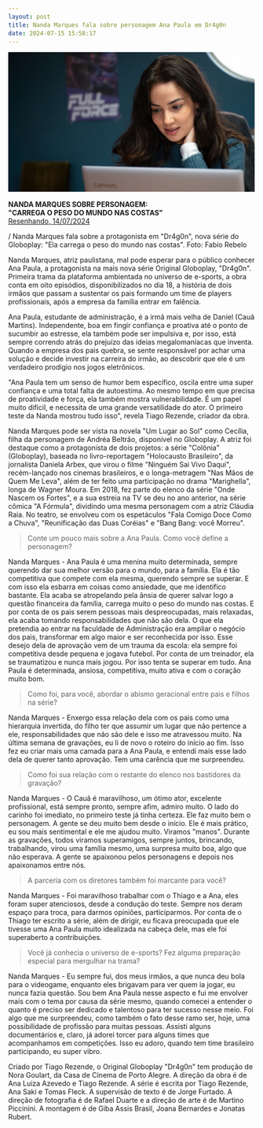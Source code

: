 ```yaml
---
layout: post
title: Nanda Marques fala sobre personagem Ana Paula em Dr4g0n
date: 2024-07-15 15:58:17
---
```

![](/uploads/dragon06.jpg)

**NANDA MARQUES SOBRE PERSONAGEM:**\
**"CARREGA O PESO DO MUNDO NAS COSTAS"**\
[Resenhando, 14/07/2024](https://www.resenhando.com/2024/07/entrevista-com-nanda-marques-fala-sobre.html)


/ Nanda Marques fala sobre a protagonista em "Dr4g0n", nova série do Globoplay: "Ela carrega o peso do mundo nas costas". Foto: Fabio Rebelo

Nanda Marques, atriz paulistana, mal pode esperar para o público conhecer Ana Paula, a protagonista na mais nova série Original Globoplay, "Dr4g0n". Primeira trama da plataforma ambientada no universo de e-sports, a obra conta em oito episódios, disponibilizados no dia 18, a história de dois irmãos que passam a sustentar os pais formando um time de players profissionais, após a empresa da família entrar em falência.

Ana Paula, estudante de administração, é a irmã mais velha de Daniel (Cauã Martins). Independente, boa em fingir confiança e proativa até o ponto de sucumbir ao estresse, ela também pode ser impulsiva e, por isso, está sempre correndo atrás do prejuízo das ideias megalomaníacas que inventa. Quando a empresa dos pais quebra, se sente responsável por achar uma solução e decide investir na carreira do irmão, ao descobrir que ele é um verdadeiro prodígio nos jogos eletrônicos.

"Ana Paula tem um senso de humor bem específico, oscila entre uma super confiança e uma total falta de autoestima. Ao mesmo tempo em que precisa de proatividade e força, ela também mostra vulnerabilidade. É um papel muito difícil, e necessita de uma grande versatilidade do ator. O primeiro teste da Nanda mostrou tudo isso", revela Tiago Rezende, criador da obra.

Nanda Marques pode ser vista na novela "Um Lugar ao Sol" como Cecília, filha da personagem de Andréa Beltrão, disponível no Globoplay. A atriz foi destaque como a protagonista de dois projetos: a série "Colônia"(Globoplay), baseada no livro-reportagem "Holocausto Brasileiro", da jornalista Daniela Arbex, que virou o filme "Ninguém Sai Vivo Daqui", recém-lançado nos cinemas brasileiros, e o longa-metragem "Nas Mãos de Quem Me Leva", além de ter feito uma participação no drama "Marighella", longa de Wagner Moura. Em 2018, fez parte do elenco da série "Onde Nascem os Fortes", e a sua estreia na TV se deu no ano anterior, na série cômica "A Fórmula", dividindo uma mesma personagem com a atriz Cláudia Raia. No teatro, se envolveu com os espetáculos "Fala Comigo Doce Como a Chuva", "Reunificação das Duas Coréias" e "Bang Bang: você Morreu".

> Conte um pouco mais sobre a Ana Paula. Como você define a personagem?

Nanda Marques - Ana Paula é uma menina muito determinada, sempre querendo dar sua melhor versão para o mundo, para a família. Ela é tão competitiva que compete com ela mesma, querendo sempre se superar. E com isso ela esbarra em coisas como ansiedade, que me identifico bastante. Ela acaba se atropelando pela ânsia de querer salvar logo a questão financeira da família, carrega muito o peso do mundo nas costas. E por conta de os pais serem pessoas mais despreocupadas, mais relaxadas, ela acaba tomando responsabilidades que não são dela. O que ela pretendia ao entrar na faculdade de Administração era ampliar o negócio dos pais, transformar em algo maior e ser reconhecida por isso. Esse desejo dela de aprovação vem de um trauma da escola: ela sempre foi competitiva desde pequena e jogava futebol. Por conta de um treinador, ela se traumatizou e nunca mais jogou. Por isso tenta se superar em tudo. Ana Paula é determinada, ansiosa, competitiva, muito ativa e com o coração muito bom.

> Como foi, para você, abordar o abismo geracional entre pais e filhos na série?

Nanda Marques - Enxergo essa relação dela com os pais como uma hierarquia invertida, do filho ter que assumir um lugar que não pertence a ele, responsabilidades que não são dele e isso me atravessou muito. Na última semana de gravações, eu li de novo o roteiro do início ao fim. Isso fez eu criar mais uma camada para a Ana Paula, e entendi mais esse lado dela de querer tanto aprovação. Tem uma carência que me surpreendeu.

> Como foi sua relação com o restante do elenco nos bastidores da gravação?

Nanda Marques - O Cauã é maravilhoso, um ótimo ator, excelente profissional, está sempre pronto, sempre afim, admiro muito. O lado do carinho foi imediato, no primeiro teste já tinha certeza. Ele faz muito bem o personagem. A gente se deu muito bem desde o início. Ele é mais prático, eu sou mais sentimental e ele me ajudou muito. Viramos "manos". Durante as gravações, todos viramos superamigos, sempre juntos, brincando, trabalhando, virou uma família mesmo, uma surpresa muito boa, algo que não esperava. A gente se apaixonou pelos personagens e depois nos apaixonamos entre nós.

> A parceria com os diretores também foi marcante para você?

Nanda Marques - Foi maravilhoso trabalhar com o Thiago e a Ana, eles foram super atenciosos, desde a condução do teste. Sempre nos deram espaço para troca, para darmos opiniões, participarmos. Por conta de o Thiago ter escrito a série, além de dirigir, eu ficava preocupada que ele tivesse uma Ana Paula muito idealizada na cabeça dele, mas ele foi superaberto a contribuições.

> Você já conhecia o universo de e-sports? Fez alguma preparação especial para mergulhar na trama?

Nanda Marques - Eu sempre fui, dos meus irmãos, a que nunca deu bola para o videogame, enquanto eles brigavam para ver quem ia jogar, eu nunca fazia questão. Sou bem Ana Paula nesse aspecto e fui me envolver mais com o tema por causa da série mesmo, quando comecei a entender o quanto é preciso ser dedicado e talentoso para ter sucesso nesse meio. Foi algo que me surpreendeu, como também o fato desse ramo ser, hoje, uma possibilidade de profissão para muitas pessoas. Assisti alguns documentários e, claro, já adorei torcer para alguns times que acompanhamos em competições. Isso eu adoro, quando tem time brasileiro participando, eu super vibro.

Criado por Tiago Rezende, o Original Globoplay "Dr4g0n" tem produção de Nora Goulart, da Casa de Cinema de Porto Alegre. A direção da obra é de Ana Luiza Azevedo e Tiago Rezende. A série é escrita por Tiago Rezende, Ana Saki e Tomas Fleck. A supervisão de texto é de Jorge Furtado. A direção de fotografia é de Rafael Duarte e a direção de arte é de Martino Piccinini. A montagem é de Giba Assis Brasil, Joana Bernardes e Jonatas Rubert.